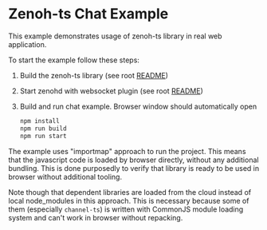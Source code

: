 # Zenoh-ts Chat Example

This example demonstrates usage of zenoh-ts library in real web application.

To start the example follow these steps:

1. Build the zenoh-ts library (see root [README](../../README.md))

1. Start zenohd with websocket plugin (see root [README](../../README.md))

1. Build and run chat example. Browser window should automatically open

   ```sh
   npm install
   npm run build
   npm run start
   ```

The example uses "importmap" approach to run the project. This means that the javascript code
is loaded by browser directly, without any additional bundling. This is done purposedly to
verify that library is ready to be used in browser without additional tooling.

Note though that dependent libraries are loaded from the cloud instead of local node_modules in this approach.
This is necessary because some of them (especially `channel-ts`) is written with CommonJS module
loading system and can't work in browser without repacking.
